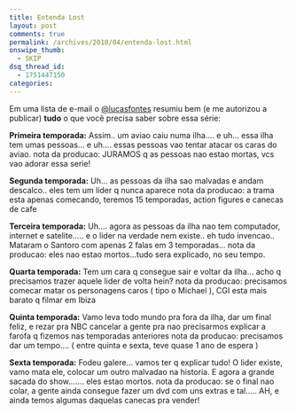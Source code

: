 ```yaml
---
title: Entenda Lost
layout: post
comments: true
permalink: /archives/2010/04/entenda-lost.html
onswipe_thumb:
  - SKIP
dsq_thread_id:
  - 1751447150
categories:
---
```

Em uma lista de e-mail o [@lucasfontes][1] resumiu bem (e me autorizou a publicar) **tudo** o que você precisa saber sobre essa série:

**Primeira temporada:**
Assim.. um aviao caiu numa ilha&#8230;. e uh&#8230; essa ilha tem umas pessoas&#8230; e uh&#8230;. essas pessoas vao tentar atacar os caras do aviao.
nota da producao: JURAMOS q as pessoas nao estao mortas, vcs vao adorar essa serie!

**Segunda temporada:**
Uh&#8230; as pessoas da ilha sao malvadas e andam descalco.. eles tem um lider q nunca aparece
nota da producao: a trama esta apenas comecando, teremos 15 temporadas, action figures e canecas de cafe

**Terceira temporada:**
Uh&#8230;. agora as pessoas da ilha nao tem computador, internet e satelite&#8230;.. e o lider na verdade nem existe.. eh tudo invencao..
Mataram o Santoro com apenas 2 falas em 3 temporadas&#8230;
nota da producao: eles nao estao mortos&#8230;tudo sera explicado, no seu tempo.

**Quarta temporada:**
Tem um cara q consegue sair e voltar da ilha&#8230; acho q precisamos trazer aquele lider de volta hein?
nota da producao: precisamos comecar matar os personagens caros ( tipo o Michael ), CGI esta mais barato q filmar em Ibiza

**Quinta temporada:**
Vamo leva todo mundo pra fora da ilha, dar um final feliz, e rezar pra NBC cancelar a gente pra nao precisarmos explicar a farofa q fizemos nas temporadas anteriores
nota da producao: precisamos dar um tempo&#8230;. ( entre quinta e sexta, teve quase 1 ano de espera )

**Sexta temporada:**
Fodeu galere&#8230; vamos ter q explicar tudo!
O lider existe, vamo mata ele, colocar um outro malvadao na historia.
E agora a grande sacada do show&#8230;&#8230;. eles estao mortos.
nota da producao: se o final nao colar, a gente ainda consegue fazer um dvd com uns extras e tal&#8230;.. AH, e ainda temos algumas daquelas canecas pra vender!

 [1]: http://twitter.com/lucasfontes